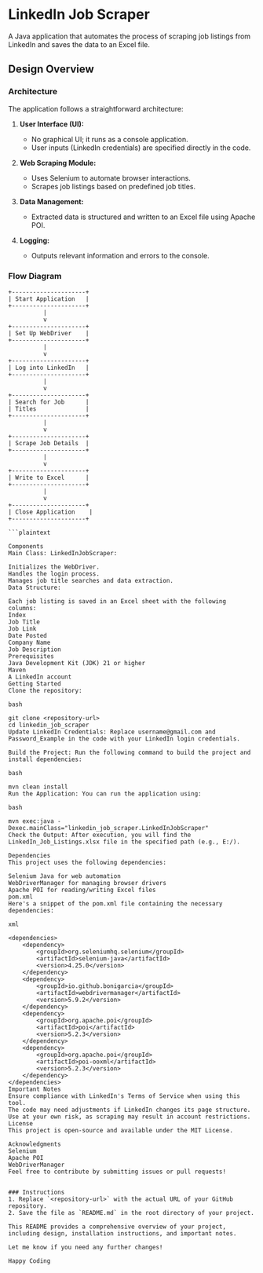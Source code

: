 # LinkedIn Job Scraper

A Java application that automates the process of scraping job listings from LinkedIn and saves the data to an Excel file.

## Design Overview

### Architecture

The application follows a straightforward architecture:

1. **User Interface (UI):**
   - No graphical UI; it runs as a console application.
   - User inputs (LinkedIn credentials) are specified directly in the code.

2. **Web Scraping Module:**
   - Uses Selenium to automate browser interactions.
   - Scrapes job listings based on predefined job titles.

3. **Data Management:**
   - Extracted data is structured and written to an Excel file using Apache POI.

4. **Logging:**
   - Outputs relevant information and errors to the console.

### Flow Diagram

```plaintext
+---------------------+
| Start Application   |
+---------------------+
          |
          v
+---------------------+
| Set Up WebDriver    |
+---------------------+
          |
          v
+---------------------+
| Log into LinkedIn   |
+---------------------+
          |
          v
+---------------------+
| Search for Job      |
| Titles              |
+---------------------+
          |
          v
+---------------------+
| Scrape Job Details  |
+---------------------+
          |
          v
+---------------------+
| Write to Excel      |
+---------------------+
          |
          v
+---------------------+
| Close Application    |
+---------------------+

```plaintext

Components
Main Class: LinkedInJobScraper:

Initializes the WebDriver.
Handles the login process.
Manages job title searches and data extraction.
Data Structure:

Each job listing is saved in an Excel sheet with the following columns:
Index
Job Title
Job Link
Date Posted
Company Name
Job Description
Prerequisites
Java Development Kit (JDK) 21 or higher
Maven
A LinkedIn account
Getting Started
Clone the repository:

bash

git clone <repository-url>
cd linkedin_job_scraper
Update LinkedIn Credentials: Replace username@gmail.com and Password_Example in the code with your LinkedIn login credentials.

Build the Project: Run the following command to build the project and install dependencies:

bash

mvn clean install
Run the Application: You can run the application using:

bash

mvn exec:java -Dexec.mainClass="linkedin_job_scraper.LinkedInJobScraper"
Check the Output: After execution, you will find the LinkedIn_Job_Listings.xlsx file in the specified path (e.g., E:/).

Dependencies
This project uses the following dependencies:

Selenium Java for web automation
WebDriverManager for managing browser drivers
Apache POI for reading/writing Excel files
pom.xml
Here's a snippet of the pom.xml file containing the necessary dependencies:

xml

<dependencies>
    <dependency>
        <groupId>org.seleniumhq.selenium</groupId>
        <artifactId>selenium-java</artifactId>
        <version>4.25.0</version>
    </dependency>
    <dependency>
        <groupId>io.github.bonigarcia</groupId>
        <artifactId>webdrivermanager</artifactId>
        <version>5.9.2</version>
    </dependency>
    <dependency>
        <groupId>org.apache.poi</groupId>
        <artifactId>poi</artifactId>
        <version>5.2.3</version>
    </dependency>
    <dependency>
        <groupId>org.apache.poi</groupId>
        <artifactId>poi-ooxml</artifactId>
        <version>5.2.3</version>
    </dependency>
</dependencies>
Important Notes
Ensure compliance with LinkedIn's Terms of Service when using this tool.
The code may need adjustments if LinkedIn changes its page structure.
Use at your own risk, as scraping may result in account restrictions.
License
This project is open-source and available under the MIT License.

Acknowledgments
Selenium
Apache POI
WebDriverManager
Feel free to contribute by submitting issues or pull requests!


### Instructions
1. Replace `<repository-url>` with the actual URL of your GitHub repository.
2. Save the file as `README.md` in the root directory of your project.

This README provides a comprehensive overview of your project, including design, installation instructions, and important notes.

Let me know if you need any further changes!

Happy Coding
